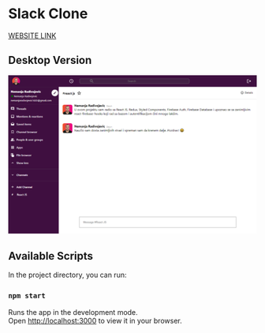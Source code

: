 # Slack Clone

<a href="https://slack-clone-51ab5.web.app/" target="_blank">WEBSITE LINK</a>

## Desktop Version
<img src="slack-clone.png" />

## Available Scripts

In the project directory, you can run:

### `npm start`

Runs the app in the development mode.\
Open [http://localhost:3000](http://localhost:3000) to view it in your browser.
